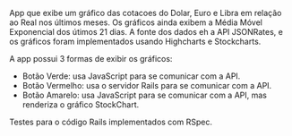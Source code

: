 App que exibe um gráfico das cotacoes do Dolar, Euro e Libra em relação ao Real nos últimos meses. Os gráficos ainda exibem a Média Móvel Exponencial dos útimos 21 dias.
A fonte dos dados eh a API JSONRates, e os gráficos foram implementados usando Highcharts e Stockcharts.

A app possui 3 formas de exibir os gráficos:

- Botão Verde: usa JavaScript para se comunicar com a API.
- Botão Vermelho: usa o servidor Rails para se comunicar com a API. 
- Botão Amarelo: usa JavaScript para se comunicar com a API, mas renderiza o gráfico StockChart.

Testes para o código Rails implementados com RSpec.